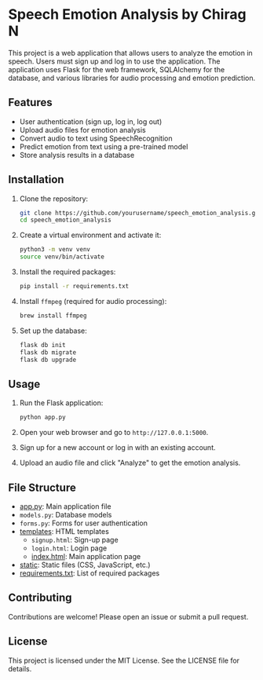 # Speech Emotion Analysis by Chirag N

This project is a web application that allows users to analyze the emotion in speech. Users must sign up and log in to use the application. The application uses Flask for the web framework, SQLAlchemy for the database, and various libraries for audio processing and emotion prediction.

## Features

- User authentication (sign up, log in, log out)
- Upload audio files for emotion analysis
- Convert audio to text using SpeechRecognition
- Predict emotion from text using a pre-trained model
- Store analysis results in a database

## Installation

1. Clone the repository:
    ```sh
    git clone https://github.com/yourusername/speech_emotion_analysis.git
    cd speech_emotion_analysis
    ```

2. Create a virtual environment and activate it:
    ```sh
    python3 -m venv venv
    source venv/bin/activate
    ```

3. Install the required packages:
    ```sh
    pip install -r requirements.txt
    ```

4. Install `ffmpeg` (required for audio processing):
    ```sh
    brew install ffmpeg
    ```

5. Set up the database:
    ```sh
    flask db init
    flask db migrate
    flask db upgrade
    ```

## Usage

1. Run the Flask application:
    ```sh
    python app.py
    ```

2. Open your web browser and go to `http://127.0.0.1:5000`.

3. Sign up for a new account or log in with an existing account.

4. Upload an audio file and click "Analyze" to get the emotion analysis.

## File Structure

- [app.py](http://_vscodecontentref_/0): Main application file
- `models.py`: Database models
- `forms.py`: Forms for user authentication
- [templates](http://_vscodecontentref_/1): HTML templates
  - `signup.html`: Sign-up page
  - `login.html`: Login page
  - [index.html](http://_vscodecontentref_/2): Main application page
- [static](http://_vscodecontentref_/3): Static files (CSS, JavaScript, etc.)
- [requirements.txt](http://_vscodecontentref_/4): List of required packages

## Contributing

Contributions are welcome! Please open an issue or submit a pull request.

## License

This project is licensed under the MIT License. See the LICENSE file for details.
